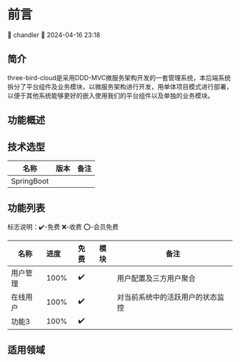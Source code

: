 # 前言

<div class="tagBarBadge">
    <Badge type="info" text="原创" />
    <span>📝 chandler</span>
    <span>📆 2024-04-16 23:18</span>
</div>

## 简介

three-bird-cloud是采用DDD-MVC微服务架构开发的一套管理系统，本后端系统拆分了平台组件及业务模块，以微服务架构进行开发，用单体项目模式进行部署，
以便于其他系统能够更好的嵌入使用我们的平台组件以及单独的业务模块。

## 功能概述

## 技术选型

| 名称         | 版本 | 备注 |
|------------|:---|----|
| SpringBoot |    |    |

## 功能列表

标志说明：✔️-免费 ❌-收费 ⭕-会员免费

| 名称   | 进度   | 免费 | 模块 | 备注               |
|------|:-----|:--:|----|------------------|
| 用户管理 | 100% | ✔️ |    | 用户配置及三方用户聚合      |
| 在线用户 | 100% | ✔️ |    | 对当前系统中的活跃用户的状态监控 |
| 功能3  | 100% | ✔️ |    |                  |

## 适用领域

